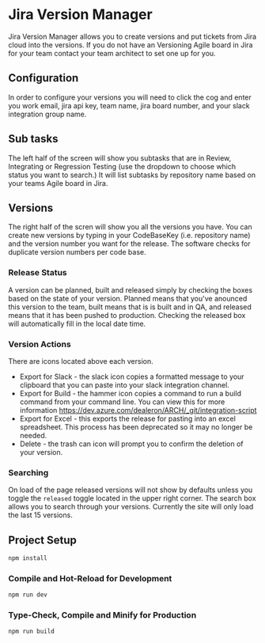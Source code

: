 # Jira Version Manager

Jira Version Manager allows you to create versions and put tickets from Jira cloud into the versions. If you do not have an Versioning Agile board in Jira for your team contact your team architect to set one up for you.

## Configuration

In order to configure your versions you will need to click the cog and enter you work email, jira api key, team name, jira board number, and your slack integration group name. 

## Sub tasks

The left half of the screen will show you subtasks that are in Review, Integrating or Regression Testing (use the dropdown to choose which status you want to search.) It will list subtasks by repository name based on your teams Agile board in Jira.

## Versions

The right half of the scren will show you all the versions you have. You can create new versions by typing in your CodeBaseKey (i.e. repository name) and the version number you want for the release. The software checks for duplicate version numbers per code base.

### Release Status

A version can be planned, built and released simply by checking the boxes based on the state of your version. Planned means that you've anounced this version to the team, built means that is is built and in QA, and released means that it has been pushed to production. Checking the released box will automatically fill in the local date time.

### Version Actions

There are icons located above each version. 

* Export for Slack - the slack icon copies a formatted message to your clipboard that you can paste into your slack integration channel.
* Export for Build - the hammer icon copies a command to run a build command from your command line. You can view this for more information https://dev.azure.com/dealeron/ARCH/_git/integration-script
* Export for Excel - this exports the release for pasting into an excel spreadsheet. This process has been deprecated so it may no longer be needed.
* Delete - the trash can icon will prompt you to confirm the deletion of your version.

### Searching

On load of the page released versions will not show by defaults unless you toggle the `released` toggle located in the upper right corner. The search box allows you to search through your versions. Currently the site will only load the last 15 versions.

## Project Setup

```sh
npm install
```

### Compile and Hot-Reload for Development

```sh
npm run dev
```

### Type-Check, Compile and Minify for Production

```sh
npm run build
```
